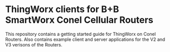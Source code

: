 # ThingWorx clients for B+B SmartWorx Conel Cellular Routers
This repository contains a getting started guide for ThingWorx on Conel Routers. Also contains example client and server applications for the V2 and V3 verisons of the Routers.

